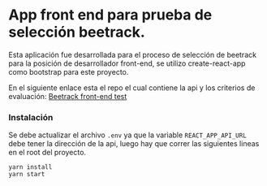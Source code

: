 # App front end para prueba de selección beetrack.

Esta aplicación fue desarrollada para el proceso de selección de beetrack para la posición de desarrollador front-end, se utilizo create-react-app como bootstrap para este proyecto.

En el siguiente enlace esta el repo el cual contiene la api y los criterios de evaluación: [Beetrack front-end test](https://github.com/Beetrack/frontend-test)

### Instalación

Se debe actualizar el archivo `.env` ya que la variable `REACT_APP_API_URL` debe tener la dirección de la api, luego hay que correr las siguientes lineas en el root del proyecto.

```
yarn install
yarn start
```
